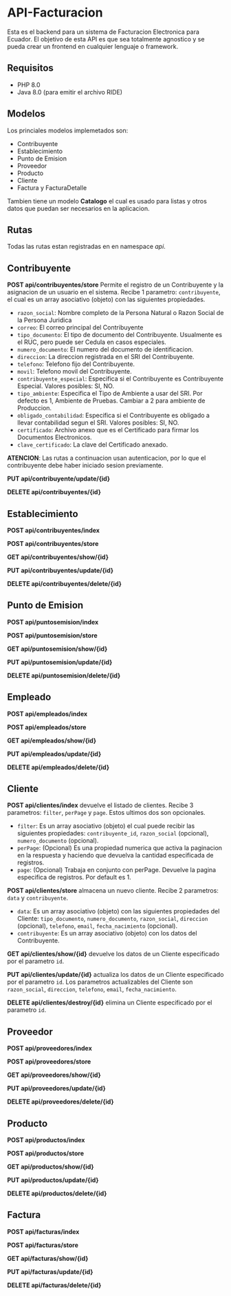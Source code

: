 # API-Facturacion

Esta es el backend para un sistema de Facturacion Electronica para Ecuador.
El objetivo de esta API es que sea totalmente agnostico y se pueda crear un frontend en cualquier lenguaje o framework.

## Requisitos
* PHP 8.0
* Java 8.0 (para emitir el archivo RIDE)

## Modelos
Los princiales modelos implemetados son:

* Contribuyente
* Establecimiento
* Punto de Emision
* Proveedor
* Producto
* Cliente
* Factura y FacturaDetalle

Tambien tiene un modelo __Catalogo__ el cual es usado para listas y otros datos que puedan ser necesarios en la aplicacion.

## Rutas
Todas las rutas estan registradas en en namespace _api_.

## Contribuyente
__POST api/contribuyentes/store__ Permite el registro de un Contribuyente y la asignacion de un usuario en el sistema. Recibe 1 parametro: `contribuyente`, el cual es un array asociativo (objeto) con las siguientes propiedades.
* `razon_social`: Nombre completo de la Persona Natural o Razon Social de la Persona Juridica
* `correo`: El correo principal del Contribuyente
* `tipo_documento`: El tipo de documento del Contribuyente. Usualmente es el RUC, pero puede ser Cedula en casos especiales.
* `numero_documento`: El numero del documento de identificacion.
* `direccion`: La direccion registrada en el SRI del Contribuyente.
* `telefono`: Telefono fijo del Contribuyente.
* `movil`: Telefono movil del Contribuyente.
* `contribuyente_especial`: Especifica si el Contribuyente es Contribuyente Especial. Valores posibles: SI, NO.
* `tipo_ambiente`: Especifica el Tipo de Ambiente a usar del SRI. Por defecto es 1, Ambiente de Pruebas. Cambiar a 2 para ambiente de Produccion.
* `obligado_contabilidad`: Especifica si el Contribuyente es obligado a llevar contabilidad segun el SRI. Valores posibles: SI, NO.
* `certificado`: Archivo anexo que es el Certificado para firmar los Documentos Electronicos.
* `clave_certificado`: La clave del Certificado anexado.

__ATENCION__: Las rutas a continuacion usan autenticacion, por lo que el contribuyente debe haber iniciado sesion previamente.

__PUT api/contribuyente/update/{id}__

__DELETE api/contribuyentes/{id}__

## Establecimiento
__POST api/contribuyentes/index__

__POST api/contribuyentes/store__

__GET api/contribuyentes/show/{id}__

__PUT api/contribuyentes/update/{id}__

__DELETE api/contribuyentes/delete/{id}__

## Punto de Emision
__POST api/puntosemision/index__

__POST api/puntosemision/store__

__GET api/puntosemision/show/{id}__

__PUT api/puntosemision/update/{id}__

__DELETE api/puntosemision/delete/{id}__

## Empleado
__POST api/empleados/index__

__POST api/empleados/store__

__GET api/empleados/show/{id}__

__PUT api/empleados/update/{id}__

__DELETE api/empleados/delete/{id}__

## Cliente
__POST api/clientes/index__ devuelve el listado de clientes. Recibe 3 parametros: `filter`, `perPage` y `page`. Estos ultimos dos son opcionales.
* `filter`: Es un array asociativo (objeto) el cual puede recibir las siguientes propiedades: `contribuyente_id`, `razon_social` (opcional), `numero_documento` (opcional).
* `perPage`: (Opcional) Es una propiedad numerica que activa la paginacion en la respuesta y haciendo que devuelva la cantidad especificada de registros.
* `page`: (Opcional) Trabaja en conjunto con perPage. Devuelve la pagina especifica de registros. Por default es 1.

__POST api/clientes/store__ almacena un nuevo cliente. Recibe 2 parametros: `data` y `contribuyente`.
* `data`: Es un array asociativo (objeto) con las siguientes propiedades del Cliente: `tipo_documento`, `numero_documento`, `razon_social`, `direccion` (opcional), `telefono`, `email`, `fecha_nacimiento` (opcional).
* `contribuyente`: Es un array asociativo (objeto) con los datos del Contribuyente.

__GET api/clientes/show/{id}__ devuelve los datos de un Cliente especificado por el parametro `id`.

__PUT api/clientes/update/{id}__ actualiza los datos de un Cliente especificado por el parametro `id`. Los parametros actualizables del Cliente son `razon_social`, `direccion`, `telefono`, `email`, `fecha_nacimiento`.

__DELETE api/clientes/destroy/{id}__ elimina un Cliente especificado por el parametro `id`.

## Proveedor
__POST api/proveedores/index__

__POST api/proveedores/store__

__GET api/proveedores/show/{id}__

__PUT api/proveedores/update/{id}__

__DELETE api/proveedores/delete/{id}__

## Producto
__POST api/productos/index__

__POST api/productos/store__

__GET api/productos/show/{id}__

__PUT api/productos/update/{id}__

__DELETE api/productos/delete/{id}__

## Factura
__POST api/facturas/index__

__POST api/facturas/store__

__GET api/facturas/show/{id}__

__PUT api/facturas/update/{id}__

__DELETE api/facturas/delete/{id}__
